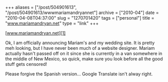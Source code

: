 +++
aliases = ["/post/504901613", "/post/504901613/wwwmariamandryannet"]
archive = ["2010-04"]
date = "2010-04-08T04:37:00"
slug = "1270701420"
tags = ["personal"]
title = "www.mariamandryan.net"
type = "link"
+++

[www.mariamandryan.net][1]

Ok, I am officially announcing Mariam's and my wedding site.  It is pretty
meh looking, but I have never been much of a website designer.  Mariam
actually hasn't passed off on it since she is currently in a van somewhere
in the middle of New Mexico, so quick, make sure you look before all the
good stuff gets censored!

Please forgive the Spanish version... Google Translate isn't alway right.

[1]: http://www.mariamandryan.net/
